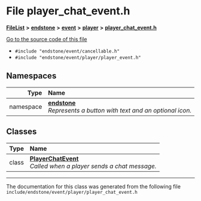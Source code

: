 

# File player\_chat\_event.h



[**FileList**](files.md) **>** [**endstone**](dir_6cf277b678674f97c7a2b6b3b2447b33.md) **>** [**event**](dir_f1d783c0ad83ee143d16e768ebca51c8.md) **>** [**player**](dir_7c05c37b25e9c9eccd9c63c2d313ba28.md) **>** [**player\_chat\_event.h**](player__chat__event_8h.md)

[Go to the source code of this file](player__chat__event_8h_source.md)



* `#include "endstone/event/cancellable.h"`
* `#include "endstone/event/player/player_event.h"`













## Namespaces

| Type | Name |
| ---: | :--- |
| namespace | [**endstone**](namespaceendstone.md) <br>_Represents a button with text and an optional icon._  |


## Classes

| Type | Name |
| ---: | :--- |
| class | [**PlayerChatEvent**](classendstone_1_1PlayerChatEvent.md) <br>_Called when a player sends a chat message._  |



















































------------------------------
The documentation for this class was generated from the following file `include/endstone/event/player/player_chat_event.h`

